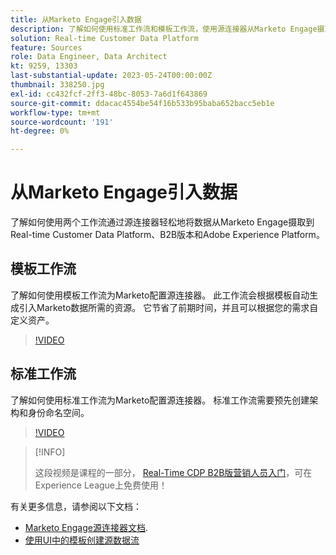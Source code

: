 ```yaml
---
title: 从Marketo Engage引入数据
description: 了解如何使用标准工作流和模板工作流，使用源连接器从Marketo Engage摄取数据。
solution: Real-time Customer Data Platform
feature: Sources
role: Data Engineer, Data Architect
kt: 9259, 13303
last-substantial-update: 2023-05-24T00:00:00Z
thumbnail: 338250.jpg
exl-id: cc432fcf-2ff3-48bc-8053-7a6d1f643869
source-git-commit: ddacac4554be54f16b533b95baba652bacc5eb1e
workflow-type: tm+mt
source-wordcount: '191'
ht-degree: 0%

---
```


# 从Marketo Engage引入数据

了解如何使用两个工作流通过源连接器轻松地将数据从Marketo Engage摄取到Real-time Customer Data Platform、B2B版本和Adobe Experience Platform。

## 模板工作流

了解如何使用模板工作流为Marketo配置源连接器。 此工作流会根据模板自动生成引入Marketo数据所需的资源。 它节省了前期时间，并且可以根据您的需求自定义资产。

>[!VIDEO](https://video.tv.adobe.com/v/3419550?quality=12&learn=on)

## 标准工作流

了解如何使用标准工作流为Marketo配置源连接器。 标准工作流需要预先创建架构和身份命名空间。

>[!VIDEO](https://video.tv.adobe.com/v/338250?quality=12&learn=on)

>[!INFO]
>
> 这段视频是课程的一部分， [Real-Time CDP B2B版营销人员入门](https://experienceleague.adobe.com/?recommended=ExperiencePlatform-U-1-2021.rtcdp.b2b)，可在Experience League上免费使用！

有关更多信息，请参阅以下文档：
* [Marketo Engage源连接器文档](https://experienceleague.adobe.com/docs/experience-platform/sources/connectors/adobe-applications/marketo/marketo.html).
* [使用UI中的模板创建源数据流](https://experienceleague.adobe.com/docs/experience-platform/sources/ui-tutorials/templates.html#)
